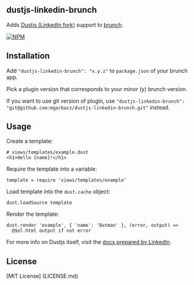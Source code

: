 ## dustjs-linkedin-brunch
Adds [Dustjs (LinkedIn fork)](http://linkedin.github.com/dustjs/) support to
[brunch](http://brunch.io).

[![NPM](https://nodei.co/npm/dustjs-linkedin-brunch.png)](https://nodei.co/npm/dustjs-linkedin-brunch/)

## Installation
Add `"dustjs-linkedin-brunch": "x.y.z"` to `package.json` of your brunch app.

Pick a plugin version that corresponds to your minor (y) brunch version.

If you want to use git version of plugin, use
`"dustjs-linkedin-brunch": "git@github.com:mgarbacz/dustjs-linkedin-brunch.git"`
instead.

## Usage
Create a template:

    # views/templates/example.dust
    <h1>Hello {name}!</h1>

Require the template into a variable:

    template = require 'views/templates/example'

Load template into the `dust.cache` object:

    dust.loadSource template

Render the template:

    dust.render 'example', { 'name': 'Batman' }, (error, output) =>
      @$el.html output if not error

For more info on Dustjs itself, visit the
[docs prepared by LinkedIn](http://linkedin.github.com/dustjs/).

## License
[MIT License] (LICENSE.md)
